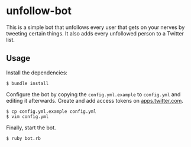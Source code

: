 # unfollow-bot

This is a simple bot that unfollows every user that gets on your nerves by
tweeting certain things.  It also adds every unfollowed person to a Twitter
list.

## Usage

Install the dependencies:

    $ bundle install

Configure the bot by copying the `config.yml.example` to `config.yml` and
editing it afterwards.  Create and add access tokens on
[apps.twitter.com][epps].

    $ cp config.yml.example config.yml
    $ vim config.yml

Finally, start the bot.

    $ ruby bot.rb
    
[epps]: https://apps.twitter.com